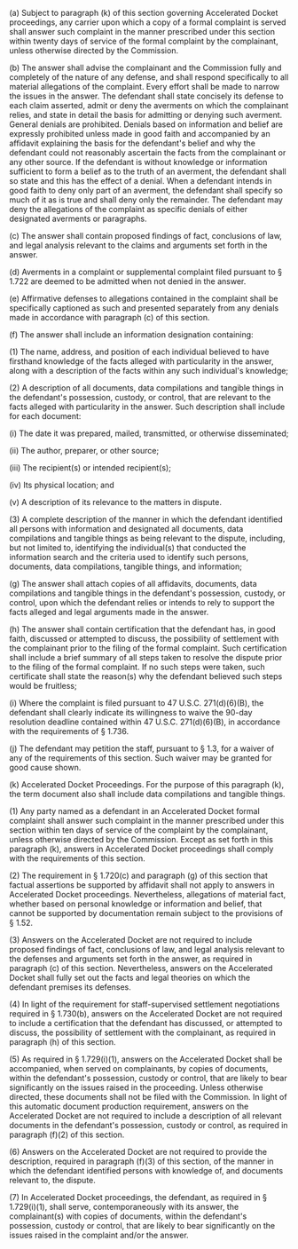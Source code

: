 (a) Subject to paragraph (k) of this section governing Accelerated Docket proceedings, any carrier upon which a copy of a formal complaint is served shall answer such complaint in the manner prescribed under this section within twenty days of service of the formal complaint by the complainant, unless otherwise directed by the Commission.

(b) The answer shall advise the complainant and the Commission fully and completely of the nature of any defense, and shall respond specifically to all material allegations of the complaint. Every effort shall be made to narrow the issues in the answer. The defendant shall state concisely its defense to each claim asserted, admit or deny the averments on which the complainant relies, and state in detail the basis for admitting or denying such averment. General denials are prohibited. Denials based on information and belief are expressly prohibited unless made in good faith and accompanied by an affidavit explaining the basis for the defendant's belief and why the defendant could not reasonably ascertain the facts from the complainant or any other source. If the defendant is without knowledge or information sufficient to form a belief as to the truth of an averment, the defendant shall so state and this has the effect of a denial. When a defendant intends in good faith to deny only part of an averment, the defendant shall specify so much of it as is true and shall deny only the remainder. The defendant may deny the allegations of the complaint as specific denials of either designated averments or paragraphs.

(c) The answer shall contain proposed findings of fact, conclusions of law, and legal analysis relevant to the claims and arguments set forth in the answer.

(d) Averments in a complaint or supplemental complaint filed pursuant to § 1.722 are deemed to be admitted when not denied in the answer.

(e) Affirmative defenses to allegations contained in the complaint shall be specifically captioned as such and presented separately from any denials made in accordance with paragraph (c) of this section.

(f) The answer shall include an information designation containing:

(1) The name, address, and position of each individual believed to have firsthand knowledge of the facts alleged with particularity in the answer, along with a description of the facts within any such individual's knowledge;

(2) A description of all documents, data compilations and tangible things in the defendant's possession, custody, or control, that are relevant to the facts alleged with particularity in the answer. Such description shall include for each document:

(i) The date it was prepared, mailed, transmitted, or otherwise disseminated;

(ii) The author, preparer, or other source;

(iii) The recipient(s) or intended recipient(s);

(iv) Its physical location; and

(v) A description of its relevance to the matters in dispute.

(3) A complete description of the manner in which the defendant identified all persons with information and designated all documents, data compilations and tangible things as being relevant to the dispute, including, but not limited to, identifying the individual(s) that conducted the information search and the criteria used to identify such persons, documents, data compilations, tangible things, and information;
                                    

(g) The answer shall attach copies of all affidavits, documents, data compilations and tangible things in the defendant's possession, custody, or control, upon which the defendant relies or intends to rely to support the facts alleged and legal arguments made in the answer.

(h) The answer shall contain certification that the defendant has, in good faith, discussed or attempted to discuss, the possibility of settlement with the complainant prior to the filing of the formal complaint. Such certification shall include a brief summary of all steps taken to resolve the dispute prior to the filing of the formal complaint. If no such steps were taken, such certificate shall state the reason(s) why the defendant believed such steps would be fruitless;

(i) Where the complaint is filed pursuant to 47 U.S.C. 271(d)(6)(B), the defendant shall clearly indicate its willingness to waive the 90-day resolution deadline contained within 47 U.S.C. 271(d)(6)(B), in accordance with the requirements of § 1.736.

(j) The defendant may petition the staff, pursuant to § 1.3, for a waiver of any of the requirements of this section. Such waiver may be granted for good cause shown.

(k) Accelerated Docket Proceedings. For the purpose of this paragraph (k), the term document also shall include data compilations and tangible things.

(1) Any party named as a defendant in an Accelerated Docket formal complaint shall answer such complaint in the manner prescribed under this section within ten days of service of the complaint by the complainant, unless otherwise directed by the Commission. Except as set forth in this paragraph (k), answers in Accelerated Docket proceedings shall comply with the requirements of this section.

(2) The requirement in § 1.720(c) and paragraph (g) of this section that factual assertions be supported by affidavit shall not apply to answers in Accelerated Docket proceedings. Nevertheless, allegations of material fact, whether based on personal knowledge or information and belief, that cannot be supported by documentation remain subject to the provisions of § 1.52.

(3) Answers on the Accelerated Docket are not required to include proposed findings of fact, conclusions of law, and legal analysis relevant to the defenses and arguments set forth in the answer, as required in paragraph (c) of this section. Nevertheless, answers on the Accelerated Docket shall fully set out the facts and legal theories on which the defendant premises its defenses.

(4) In light of the requirement for staff-supervised settlement negotiations required in § 1.730(b), answers on the Accelerated Docket are not required to include a certification that the defendant has discussed, or attempted to discuss, the possibility of settlement with the complainant, as required in paragraph (h) of this section.

(5) As required in § 1.729(i)(1), answers on the Accelerated Docket shall be accompanied, when served on complainants, by copies of documents, within the defendant's possession, custody or control, that are likely to bear significantly on the issues raised in the proceeding. Unless otherwise directed, these documents shall not be filed with the Commission. In light of this automatic document production requirement, answers on the Accelerated Docket are not required to include a description of all relevant documents in the defendant's possession, custody or control, as required in paragraph (f)(2) of this section.

(6) Answers on the Accelerated Docket are not required to provide the description, required in paragraph (f)(3) of this section, of the manner in which the defendant identified persons with knowledge of, and documents relevant to, the dispute.

(7) In Accelerated Docket proceedings, the defendant, as required in § 1.729(i)(1), shall serve, contemporaneously with its answer, the complainant(s) with copies of documents, within the defendant's possession, custody or control, that are likely to bear significantly on the issues raised in the complaint and/or the answer.

